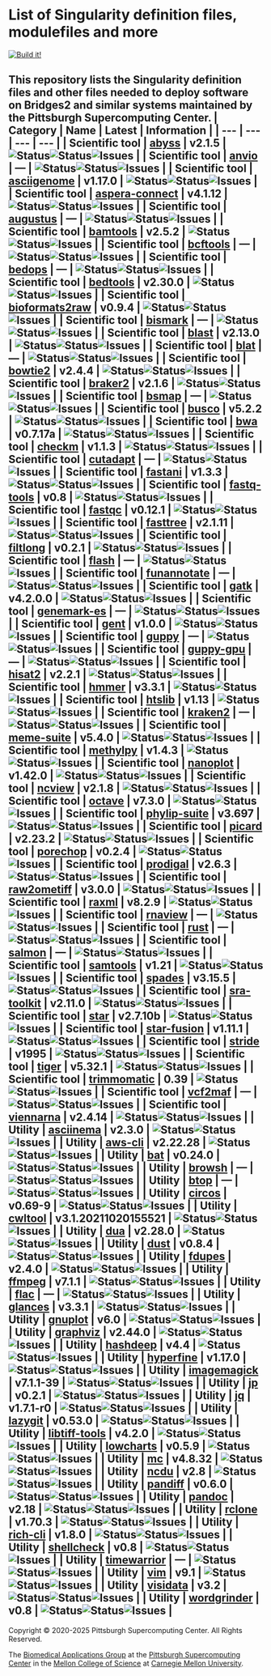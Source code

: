 # List of Singularity definition files, modulefiles and more
[![Build it!](https://github.com/pscedu/singularity/actions/workflows/build.yml/badge.svg)](https://github.com/pscedu/singularity/actions/workflows/build.yml)

This repository lists the Singularity definition files and other files needed to deploy software on Bridges2 and similar systems maintained by the Pittsburgh Supercomputing Center.
| Category | Name | Latest | Information |
| --- | --- | --- | --- |
| Scientific tool | [abyss](https://github.com/pscedu/singularity-abyss) | v2.1.5 | ![Status](https://github.com/pscedu/singularity-abyss/actions/workflows/main.yml/badge.svg)![Status](https://github.com/pscedu/singularity-abyss/actions/workflows/pretty.yml/badge.svg)![Issues](https://img.shields.io/github/issues/pscedu/singularity-abyss) |
| Scientific tool | [anvio](https://github.com/pscedu/singularity-anvio) | — | ![Status](https://github.com/pscedu/singularity-anvio/actions/workflows/main.yml/badge.svg)![Status](https://github.com/pscedu/singularity-anvio/actions/workflows/pretty.yml/badge.svg)![Issues](https://img.shields.io/github/issues/pscedu/singularity-anvio) |
| Scientific tool | [asciigenome](https://github.com/pscedu/singularity-asciigenome) | v1.17.0 | ![Status](https://github.com/pscedu/singularity-asciigenome/actions/workflows/main.yml/badge.svg)![Status](https://github.com/pscedu/singularity-asciigenome/actions/workflows/pretty.yml/badge.svg)![Issues](https://img.shields.io/github/issues/pscedu/singularity-asciigenome) |
| Scientific tool | [aspera-connect](https://github.com/pscedu/singularity-aspera-connect) | v4.1.12 | ![Status](https://github.com/pscedu/singularity-aspera-connect/actions/workflows/main.yml/badge.svg)![Status](https://github.com/pscedu/singularity-aspera-connect/actions/workflows/pretty.yml/badge.svg)![Issues](https://img.shields.io/github/issues/pscedu/singularity-aspera-connect) |
| Scientific tool | [augustus](https://github.com/pscedu/singularity-augustus) | — | ![Status](https://github.com/pscedu/singularity-augustus/actions/workflows/main.yml/badge.svg)![Status](https://github.com/pscedu/singularity-augustus/actions/workflows/pretty.yml/badge.svg)![Issues](https://img.shields.io/github/issues/pscedu/singularity-augustus) |
| Scientific tool | [bamtools](https://github.com/pscedu/singularity-bamtools) | v2.5.2 | ![Status](https://github.com/pscedu/singularity-bamtools/actions/workflows/main.yml/badge.svg)![Status](https://github.com/pscedu/singularity-bamtools/actions/workflows/pretty.yml/badge.svg)![Issues](https://img.shields.io/github/issues/pscedu/singularity-bamtools) |
| Scientific tool | [bcftools](https://github.com/pscedu/singularity-bcftools) | — | ![Status](https://github.com/pscedu/singularity-bcftools/actions/workflows/main.yml/badge.svg)![Status](https://github.com/pscedu/singularity-bcftools/actions/workflows/pretty.yml/badge.svg)![Issues](https://img.shields.io/github/issues/pscedu/singularity-bcftools) |
| Scientific tool | [bedops](https://github.com/pscedu/singularity-bedops) | — | ![Status](https://github.com/pscedu/singularity-bedops/actions/workflows/main.yml/badge.svg)![Status](https://github.com/pscedu/singularity-bedops/actions/workflows/pretty.yml/badge.svg)![Issues](https://img.shields.io/github/issues/pscedu/singularity-bedops) |
| Scientific tool | [bedtools](https://github.com/pscedu/singularity-bedtools) | v2.30.0 | ![Status](https://github.com/pscedu/singularity-bedtools/actions/workflows/main.yml/badge.svg)![Status](https://github.com/pscedu/singularity-bedtools/actions/workflows/pretty.yml/badge.svg)![Issues](https://img.shields.io/github/issues/pscedu/singularity-bedtools) |
| Scientific tool | [bioformats2raw](https://github.com/pscedu/singularity-bioformats2raw) | v0.9.4 | ![Status](https://github.com/pscedu/singularity-bioformats2raw/actions/workflows/main.yml/badge.svg)![Status](https://github.com/pscedu/singularity-bioformats2raw/actions/workflows/pretty.yml/badge.svg)![Issues](https://img.shields.io/github/issues/pscedu/singularity-bioformats2raw) |
| Scientific tool | [bismark](https://github.com/pscedu/singularity-bismark) | — | ![Status](https://github.com/pscedu/singularity-bismark/actions/workflows/main.yml/badge.svg)![Status](https://github.com/pscedu/singularity-bismark/actions/workflows/pretty.yml/badge.svg)![Issues](https://img.shields.io/github/issues/pscedu/singularity-bismark) |
| Scientific tool | [blast](https://github.com/pscedu/singularity-blast) | v2.13.0 | ![Status](https://github.com/pscedu/singularity-blast/actions/workflows/main.yml/badge.svg)![Status](https://github.com/pscedu/singularity-blast/actions/workflows/pretty.yml/badge.svg)![Issues](https://img.shields.io/github/issues/pscedu/singularity-blast) |
| Scientific tool | [blat](https://github.com/pscedu/singularity-blat) | — | ![Status](https://github.com/pscedu/singularity-blat/actions/workflows/main.yml/badge.svg)![Status](https://github.com/pscedu/singularity-blat/actions/workflows/pretty.yml/badge.svg)![Issues](https://img.shields.io/github/issues/pscedu/singularity-blat) |
| Scientific tool | [bowtie2](https://github.com/pscedu/singularity-bowtie2) | v2.4.4 | ![Status](https://github.com/pscedu/singularity-bowtie2/actions/workflows/main.yml/badge.svg)![Status](https://github.com/pscedu/singularity-bowtie2/actions/workflows/pretty.yml/badge.svg)![Issues](https://img.shields.io/github/issues/pscedu/singularity-bowtie2) |
| Scientific tool | [braker2](https://github.com/pscedu/singularity-braker2) | v2.1.6 | ![Status](https://github.com/pscedu/singularity-braker2/actions/workflows/main.yml/badge.svg)![Status](https://github.com/pscedu/singularity-braker2/actions/workflows/pretty.yml/badge.svg)![Issues](https://img.shields.io/github/issues/pscedu/singularity-braker2) |
| Scientific tool | [bsmap](https://github.com/pscedu/singularity-bsmap) | — | ![Status](https://github.com/pscedu/singularity-bsmap/actions/workflows/main.yml/badge.svg)![Status](https://github.com/pscedu/singularity-bsmap/actions/workflows/pretty.yml/badge.svg)![Issues](https://img.shields.io/github/issues/pscedu/singularity-bsmap) |
| Scientific tool | [busco](https://github.com/pscedu/singularity-busco) | v5.2.2 | ![Status](https://github.com/pscedu/singularity-busco/actions/workflows/main.yml/badge.svg)![Status](https://github.com/pscedu/singularity-busco/actions/workflows/pretty.yml/badge.svg)![Issues](https://img.shields.io/github/issues/pscedu/singularity-busco) |
| Scientific tool | [bwa](https://github.com/pscedu/singularity-bwa) | v0.7.17a | ![Status](https://github.com/pscedu/singularity-bwa/actions/workflows/main.yml/badge.svg)![Status](https://github.com/pscedu/singularity-bwa/actions/workflows/pretty.yml/badge.svg)![Issues](https://img.shields.io/github/issues/pscedu/singularity-bwa) |
| Scientific tool | [checkm](https://github.com/pscedu/singularity-checkm) | v1.1.3 | ![Status](https://github.com/pscedu/singularity-checkm/actions/workflows/main.yml/badge.svg)![Status](https://github.com/pscedu/singularity-checkm/actions/workflows/pretty.yml/badge.svg)![Issues](https://img.shields.io/github/issues/pscedu/singularity-checkm) |
| Scientific tool | [cutadapt](https://github.com/pscedu/singularity-cutadapt) | — | ![Status](https://github.com/pscedu/singularity-cutadapt/actions/workflows/main.yml/badge.svg)![Status](https://github.com/pscedu/singularity-cutadapt/actions/workflows/pretty.yml/badge.svg)![Issues](https://img.shields.io/github/issues/pscedu/singularity-cutadapt) |
| Scientific tool | [fastani](https://github.com/pscedu/singularity-fastani) | v1.3.3 | ![Status](https://github.com/pscedu/singularity-fastani/actions/workflows/main.yml/badge.svg)![Status](https://github.com/pscedu/singularity-fastani/actions/workflows/pretty.yml/badge.svg)![Issues](https://img.shields.io/github/issues/pscedu/singularity-fastani) |
| Scientific tool | [fastq-tools](https://github.com/pscedu/singularity-fastq-tools) | v0.8 | ![Status](https://github.com/pscedu/singularity-fastq-tools/actions/workflows/main.yml/badge.svg)![Status](https://github.com/pscedu/singularity-fastq-tools/actions/workflows/pretty.yml/badge.svg)![Issues](https://img.shields.io/github/issues/pscedu/singularity-fastq-tools) |
| Scientific tool | [fastqc](https://github.com/pscedu/singularity-fastqc) | v0.12.1 | ![Status](https://github.com/pscedu/singularity-fastqc/actions/workflows/main.yml/badge.svg)![Status](https://github.com/pscedu/singularity-fastqc/actions/workflows/pretty.yml/badge.svg)![Issues](https://img.shields.io/github/issues/pscedu/singularity-fastqc) |
| Scientific tool | [fasttree](https://github.com/pscedu/singularity-fasttree) | v2.1.11 | ![Status](https://github.com/pscedu/singularity-fasttree/actions/workflows/main.yml/badge.svg)![Status](https://github.com/pscedu/singularity-fasttree/actions/workflows/pretty.yml/badge.svg)![Issues](https://img.shields.io/github/issues/pscedu/singularity-fasttree) |
| Scientific tool | [filtlong](https://github.com/pscedu/singularity-filtlong) | v0.2.1 | ![Status](https://github.com/pscedu/singularity-filtlong/actions/workflows/main.yml/badge.svg)![Status](https://github.com/pscedu/singularity-filtlong/actions/workflows/pretty.yml/badge.svg)![Issues](https://img.shields.io/github/issues/pscedu/singularity-filtlong) |
| Scientific tool | [flash](https://github.com/pscedu/singularity-flash) | — | ![Status](https://github.com/pscedu/singularity-flash/actions/workflows/main.yml/badge.svg)![Status](https://github.com/pscedu/singularity-flash/actions/workflows/pretty.yml/badge.svg)![Issues](https://img.shields.io/github/issues/pscedu/singularity-flash) |
| Scientific tool | [funannotate](https://github.com/pscedu/singularity-funannotate) | — | ![Status](https://github.com/pscedu/singularity-funannotate/actions/workflows/main.yml/badge.svg)![Status](https://github.com/pscedu/singularity-funannotate/actions/workflows/pretty.yml/badge.svg)![Issues](https://img.shields.io/github/issues/pscedu/singularity-funannotate) |
| Scientific tool | [gatk](https://github.com/pscedu/singularity-gatk) | v4.2.0.0 | ![Status](https://github.com/pscedu/singularity-gatk/actions/workflows/main.yml/badge.svg)![Status](https://github.com/pscedu/singularity-gatk/actions/workflows/pretty.yml/badge.svg)![Issues](https://img.shields.io/github/issues/pscedu/singularity-gatk) |
| Scientific tool | [genemark-es](https://github.com/pscedu/singularity-genemark-es) | — | ![Status](https://github.com/pscedu/singularity-genemark-es/actions/workflows/main.yml/badge.svg)![Status](https://github.com/pscedu/singularity-genemark-es/actions/workflows/pretty.yml/badge.svg)![Issues](https://img.shields.io/github/issues/pscedu/singularity-genemark-es) |
| Scientific tool | [gent](https://github.com/pscedu/singularity-gent) | v1.0.0 | ![Status](https://github.com/pscedu/singularity-gent/actions/workflows/main.yml/badge.svg)![Status](https://github.com/pscedu/singularity-gent/actions/workflows/pretty.yml/badge.svg)![Issues](https://img.shields.io/github/issues/pscedu/singularity-gent) |
| Scientific tool | [guppy](https://github.com/pscedu/singularity-guppy) | — | ![Status](https://github.com/pscedu/singularity-guppy/actions/workflows/main.yml/badge.svg)![Status](https://github.com/pscedu/singularity-guppy/actions/workflows/pretty.yml/badge.svg)![Issues](https://img.shields.io/github/issues/pscedu/singularity-guppy) |
| Scientific tool | [guppy-gpu](https://github.com/pscedu/singularity-guppy-gpu) | — | ![Status](https://github.com/pscedu/singularity-guppy-gpu/actions/workflows/main.yml/badge.svg)![Status](https://github.com/pscedu/singularity-guppy-gpu/actions/workflows/pretty.yml/badge.svg)![Issues](https://img.shields.io/github/issues/pscedu/singularity-guppy-gpu) |
| Scientific tool | [hisat2](https://github.com/pscedu/singularity-hisat2) | v2.2.1 | ![Status](https://github.com/pscedu/singularity-hisat2/actions/workflows/main.yml/badge.svg)![Status](https://github.com/pscedu/singularity-hisat2/actions/workflows/pretty.yml/badge.svg)![Issues](https://img.shields.io/github/issues/pscedu/singularity-hisat2) |
| Scientific tool | [hmmer](https://github.com/pscedu/singularity-hmmer) | v3.3.1 | ![Status](https://github.com/pscedu/singularity-hmmer/actions/workflows/main.yml/badge.svg)![Status](https://github.com/pscedu/singularity-hmmer/actions/workflows/pretty.yml/badge.svg)![Issues](https://img.shields.io/github/issues/pscedu/singularity-hmmer) |
| Scientific tool | [htslib](https://github.com/pscedu/singularity-htslib) | v1.13 | ![Status](https://github.com/pscedu/singularity-htslib/actions/workflows/main.yml/badge.svg)![Status](https://github.com/pscedu/singularity-htslib/actions/workflows/pretty.yml/badge.svg)![Issues](https://img.shields.io/github/issues/pscedu/singularity-htslib) |
| Scientific tool | [kraken2](https://github.com/pscedu/singularity-kraken2) | — | ![Status](https://github.com/pscedu/singularity-kraken2/actions/workflows/main.yml/badge.svg)![Status](https://github.com/pscedu/singularity-kraken2/actions/workflows/pretty.yml/badge.svg)![Issues](https://img.shields.io/github/issues/pscedu/singularity-kraken2) |
| Scientific tool | [meme-suite](https://github.com/pscedu/singularity-meme-suite) | v5.4.0 | ![Status](https://github.com/pscedu/singularity-meme-suite/actions/workflows/main.yml/badge.svg)![Status](https://github.com/pscedu/singularity-meme-suite/actions/workflows/pretty.yml/badge.svg)![Issues](https://img.shields.io/github/issues/pscedu/singularity-meme-suite) |
| Scientific tool | [methylpy](https://github.com/pscedu/singularity-methylpy) | v1.4.3 | ![Status](https://github.com/pscedu/singularity-methylpy/actions/workflows/main.yml/badge.svg)![Status](https://github.com/pscedu/singularity-methylpy/actions/workflows/pretty.yml/badge.svg)![Issues](https://img.shields.io/github/issues/pscedu/singularity-methylpy) |
| Scientific tool | [nanoplot](https://github.com/pscedu/singularity-nanoplot) | v1.42.0 | ![Status](https://github.com/pscedu/singularity-nanoplot/actions/workflows/main.yml/badge.svg)![Status](https://github.com/pscedu/singularity-nanoplot/actions/workflows/pretty.yml/badge.svg)![Issues](https://img.shields.io/github/issues/pscedu/singularity-nanoplot) |
| Scientific tool | [ncview](https://github.com/pscedu/singularity-ncview) | v2.1.8 | ![Status](https://github.com/pscedu/singularity-ncview/actions/workflows/main.yml/badge.svg)![Status](https://github.com/pscedu/singularity-ncview/actions/workflows/pretty.yml/badge.svg)![Issues](https://img.shields.io/github/issues/pscedu/singularity-ncview) |
| Scientific tool | [octave](https://github.com/pscedu/singularity-octave) | v7.3.0 | ![Status](https://github.com/pscedu/singularity-octave/actions/workflows/main.yml/badge.svg)![Status](https://github.com/pscedu/singularity-octave/actions/workflows/pretty.yml/badge.svg)![Issues](https://img.shields.io/github/issues/pscedu/singularity-octave) |
| Scientific tool | [phylip-suite](https://github.com/pscedu/singularity-phylip-suite) | v3.697 | ![Status](https://github.com/pscedu/singularity-phylip-suite/actions/workflows/main.yml/badge.svg)![Status](https://github.com/pscedu/singularity-phylip-suite/actions/workflows/pretty.yml/badge.svg)![Issues](https://img.shields.io/github/issues/pscedu/singularity-phylip-suite) |
| Scientific tool | [picard](https://github.com/pscedu/singularity-picard) | v2.23.2 | ![Status](https://github.com/pscedu/singularity-picard/actions/workflows/main.yml/badge.svg)![Status](https://github.com/pscedu/singularity-picard/actions/workflows/pretty.yml/badge.svg)![Issues](https://img.shields.io/github/issues/pscedu/singularity-picard) |
| Scientific tool | [porechop](https://github.com/pscedu/singularity-porechop) | v0.2.4 | ![Status](https://github.com/pscedu/singularity-porechop/actions/workflows/main.yml/badge.svg)![Status](https://github.com/pscedu/singularity-porechop/actions/workflows/pretty.yml/badge.svg)![Issues](https://img.shields.io/github/issues/pscedu/singularity-porechop) |
| Scientific tool | [prodigal](https://github.com/pscedu/singularity-prodigal) | v2.6.3 | ![Status](https://github.com/pscedu/singularity-prodigal/actions/workflows/main.yml/badge.svg)![Status](https://github.com/pscedu/singularity-prodigal/actions/workflows/pretty.yml/badge.svg)![Issues](https://img.shields.io/github/issues/pscedu/singularity-prodigal) |
| Scientific tool | [raw2ometiff](https://github.com/pscedu/singularity-raw2ometiff) | v3.0.0 | ![Status](https://github.com/pscedu/singularity-raw2ometiff/actions/workflows/main.yml/badge.svg)![Status](https://github.com/pscedu/singularity-raw2ometiff/actions/workflows/pretty.yml/badge.svg)![Issues](https://img.shields.io/github/issues/pscedu/singularity-raw2ometiff) |
| Scientific tool | [raxml](https://github.com/pscedu/singularity-raxml) | v8.2.9 | ![Status](https://github.com/pscedu/singularity-raxml/actions/workflows/main.yml/badge.svg)![Status](https://github.com/pscedu/singularity-raxml/actions/workflows/pretty.yml/badge.svg)![Issues](https://img.shields.io/github/issues/pscedu/singularity-raxml) |
| Scientific tool | [rnaview](https://github.com/pscedu/singularity-rnaview) | — | ![Status](https://github.com/pscedu/singularity-rnaview/actions/workflows/main.yml/badge.svg)![Status](https://github.com/pscedu/singularity-rnaview/actions/workflows/pretty.yml/badge.svg)![Issues](https://img.shields.io/github/issues/pscedu/singularity-rnaview) |
| Scientific tool | [rust](https://github.com/pscedu/singularity-rust) | — | ![Status](https://github.com/pscedu/singularity-rust/actions/workflows/main.yml/badge.svg)![Status](https://github.com/pscedu/singularity-rust/actions/workflows/pretty.yml/badge.svg)![Issues](https://img.shields.io/github/issues/pscedu/singularity-rust) |
| Scientific tool | [salmon](https://github.com/pscedu/singularity-salmon) | — | ![Status](https://github.com/pscedu/singularity-salmon/actions/workflows/main.yml/badge.svg)![Status](https://github.com/pscedu/singularity-salmon/actions/workflows/pretty.yml/badge.svg)![Issues](https://img.shields.io/github/issues/pscedu/singularity-salmon) |
| Scientific tool | [samtools](https://github.com/pscedu/singularity-samtools) | v1.21 | ![Status](https://github.com/pscedu/singularity-samtools/actions/workflows/main.yml/badge.svg)![Status](https://github.com/pscedu/singularity-samtools/actions/workflows/pretty.yml/badge.svg)![Issues](https://img.shields.io/github/issues/pscedu/singularity-samtools) |
| Scientific tool | [spades](https://github.com/pscedu/singularity-spades) | v3.15.5 | ![Status](https://github.com/pscedu/singularity-spades/actions/workflows/main.yml/badge.svg)![Status](https://github.com/pscedu/singularity-spades/actions/workflows/pretty.yml/badge.svg)![Issues](https://img.shields.io/github/issues/pscedu/singularity-spades) |
| Scientific tool | [sra-toolkit](https://github.com/pscedu/singularity-sra-toolkit) | v2.11.0 | ![Status](https://github.com/pscedu/singularity-sra-toolkit/actions/workflows/main.yml/badge.svg)![Status](https://github.com/pscedu/singularity-sra-toolkit/actions/workflows/pretty.yml/badge.svg)![Issues](https://img.shields.io/github/issues/pscedu/singularity-sra-toolkit) |
| Scientific tool | [star](https://github.com/pscedu/singularity-star) | v2.7.10b | ![Status](https://github.com/pscedu/singularity-star/actions/workflows/main.yml/badge.svg)![Status](https://github.com/pscedu/singularity-star/actions/workflows/pretty.yml/badge.svg)![Issues](https://img.shields.io/github/issues/pscedu/singularity-star) |
| Scientific tool | [star-fusion](https://github.com/pscedu/singularity-star-fusion) | v1.11.1 | ![Status](https://github.com/pscedu/singularity-star-fusion/actions/workflows/main.yml/badge.svg)![Status](https://github.com/pscedu/singularity-star-fusion/actions/workflows/pretty.yml/badge.svg)![Issues](https://img.shields.io/github/issues/pscedu/singularity-star-fusion) |
| Scientific tool | [stride](https://github.com/pscedu/singularity-stride) | v1995 | ![Status](https://github.com/pscedu/singularity-stride/actions/workflows/main.yml/badge.svg)![Status](https://github.com/pscedu/singularity-stride/actions/workflows/pretty.yml/badge.svg)![Issues](https://img.shields.io/github/issues/pscedu/singularity-stride) |
| Scientific tool | [tiger](https://github.com/pscedu/singularity-tiger) | v5.32.1 | ![Status](https://github.com/pscedu/singularity-tiger/actions/workflows/main.yml/badge.svg)![Status](https://github.com/pscedu/singularity-tiger/actions/workflows/pretty.yml/badge.svg)![Issues](https://img.shields.io/github/issues/pscedu/singularity-tiger) |
| Scientific tool | [trimmomatic](https://github.com/pscedu/singularity-trimmomatic) | 0.39 | ![Status](https://github.com/pscedu/singularity-trimmomatic/actions/workflows/main.yml/badge.svg)![Status](https://github.com/pscedu/singularity-trimmomatic/actions/workflows/pretty.yml/badge.svg)![Issues](https://img.shields.io/github/issues/pscedu/singularity-trimmomatic) |
| Scientific tool | [vcf2maf](https://github.com/pscedu/singularity-vcf2maf) | — | ![Status](https://github.com/pscedu/singularity-vcf2maf/actions/workflows/main.yml/badge.svg)![Status](https://github.com/pscedu/singularity-vcf2maf/actions/workflows/pretty.yml/badge.svg)![Issues](https://img.shields.io/github/issues/pscedu/singularity-vcf2maf) |
| Scientific tool | [viennarna](https://github.com/pscedu/singularity-viennarna) | v2.4.14 | ![Status](https://github.com/pscedu/singularity-viennarna/actions/workflows/main.yml/badge.svg)![Status](https://github.com/pscedu/singularity-viennarna/actions/workflows/pretty.yml/badge.svg)![Issues](https://img.shields.io/github/issues/pscedu/singularity-viennarna) |
| Utility | [asciinema](https://github.com/pscedu/singularity-asciinema) | v2.3.0 | ![Status](https://github.com/pscedu/singularity-asciinema/actions/workflows/main.yml/badge.svg)![Status](https://github.com/pscedu/singularity-asciinema/actions/workflows/pretty.yml/badge.svg)![Issues](https://img.shields.io/github/issues/pscedu/singularity-asciinema) |
| Utility | [aws-cli](https://github.com/pscedu/singularity-aws-cli) | v2.22.28 | ![Status](https://github.com/pscedu/singularity-aws-cli/actions/workflows/main.yml/badge.svg)![Status](https://github.com/pscedu/singularity-aws-cli/actions/workflows/pretty.yml/badge.svg)![Issues](https://img.shields.io/github/issues/pscedu/singularity-aws-cli) |
| Utility | [bat](https://github.com/pscedu/singularity-bat) | v0.24.0 | ![Status](https://github.com/pscedu/singularity-bat/actions/workflows/main.yml/badge.svg)![Status](https://github.com/pscedu/singularity-bat/actions/workflows/pretty.yml/badge.svg)![Issues](https://img.shields.io/github/issues/pscedu/singularity-bat) |
| Utility | [browsh](https://github.com/pscedu/singularity-browsh) | — | ![Status](https://github.com/pscedu/singularity-browsh/actions/workflows/main.yml/badge.svg)![Status](https://github.com/pscedu/singularity-browsh/actions/workflows/pretty.yml/badge.svg)![Issues](https://img.shields.io/github/issues/pscedu/singularity-browsh) |
| Utility | [btop](https://github.com/pscedu/singularity-btop) | — | ![Status](https://github.com/pscedu/singularity-btop/actions/workflows/main.yml/badge.svg)![Status](https://github.com/pscedu/singularity-btop/actions/workflows/pretty.yml/badge.svg)![Issues](https://img.shields.io/github/issues/pscedu/singularity-btop) |
| Utility | [circos](https://github.com/pscedu/singularity-circos) | v0.69-9 | ![Status](https://github.com/pscedu/singularity-circos/actions/workflows/main.yml/badge.svg)![Status](https://github.com/pscedu/singularity-circos/actions/workflows/pretty.yml/badge.svg)![Issues](https://img.shields.io/github/issues/pscedu/singularity-circos) |
| Utility | [cwltool](https://github.com/pscedu/singularity-cwltool) | v3.1.20211020155521 | ![Status](https://github.com/pscedu/singularity-cwltool/actions/workflows/main.yml/badge.svg)![Status](https://github.com/pscedu/singularity-cwltool/actions/workflows/pretty.yml/badge.svg)![Issues](https://img.shields.io/github/issues/pscedu/singularity-cwltool) |
| Utility | [dua](https://github.com/pscedu/singularity-dua) | v2.28.0 | ![Status](https://github.com/pscedu/singularity-dua/actions/workflows/main.yml/badge.svg)![Status](https://github.com/pscedu/singularity-dua/actions/workflows/pretty.yml/badge.svg)![Issues](https://img.shields.io/github/issues/pscedu/singularity-dua) |
| Utility | [dust](https://github.com/pscedu/singularity-dust) | v0.8.4 | ![Status](https://github.com/pscedu/singularity-dust/actions/workflows/main.yml/badge.svg)![Status](https://github.com/pscedu/singularity-dust/actions/workflows/pretty.yml/badge.svg)![Issues](https://img.shields.io/github/issues/pscedu/singularity-dust) |
| Utility | [fdupes](https://github.com/pscedu/singularity-fdupes) | v2.4.0 | ![Status](https://github.com/pscedu/singularity-fdupes/actions/workflows/main.yml/badge.svg)![Status](https://github.com/pscedu/singularity-fdupes/actions/workflows/pretty.yml/badge.svg)![Issues](https://img.shields.io/github/issues/pscedu/singularity-fdupes) |
| Utility | [ffmpeg](https://github.com/pscedu/singularity-ffmpeg) | v7.1.1 | ![Status](https://github.com/pscedu/singularity-ffmpeg/actions/workflows/main.yml/badge.svg)![Status](https://github.com/pscedu/singularity-ffmpeg/actions/workflows/pretty.yml/badge.svg)![Issues](https://img.shields.io/github/issues/pscedu/singularity-ffmpeg) |
| Utility | [flac](https://github.com/pscedu/singularity-flac) | — | ![Status](https://github.com/pscedu/singularity-flac/actions/workflows/main.yml/badge.svg)![Status](https://github.com/pscedu/singularity-flac/actions/workflows/pretty.yml/badge.svg)![Issues](https://img.shields.io/github/issues/pscedu/singularity-flac) |
| Utility | [glances](https://github.com/pscedu/singularity-glances) | v3.3.1 | ![Status](https://github.com/pscedu/singularity-glances/actions/workflows/main.yml/badge.svg)![Status](https://github.com/pscedu/singularity-glances/actions/workflows/pretty.yml/badge.svg)![Issues](https://img.shields.io/github/issues/pscedu/singularity-glances) |
| Utility | [gnuplot](https://github.com/pscedu/singularity-gnuplot) | v6.0 | ![Status](https://github.com/pscedu/singularity-gnuplot/actions/workflows/main.yml/badge.svg)![Status](https://github.com/pscedu/singularity-gnuplot/actions/workflows/pretty.yml/badge.svg)![Issues](https://img.shields.io/github/issues/pscedu/singularity-gnuplot) |
| Utility | [graphviz](https://github.com/pscedu/singularity-graphviz) | v2.44.0 | ![Status](https://github.com/pscedu/singularity-graphviz/actions/workflows/main.yml/badge.svg)![Status](https://github.com/pscedu/singularity-graphviz/actions/workflows/pretty.yml/badge.svg)![Issues](https://img.shields.io/github/issues/pscedu/singularity-graphviz) |
| Utility | [hashdeep](https://github.com/pscedu/singularity-hashdeep) | v4.4 | ![Status](https://github.com/pscedu/singularity-hashdeep/actions/workflows/main.yml/badge.svg)![Status](https://github.com/pscedu/singularity-hashdeep/actions/workflows/pretty.yml/badge.svg)![Issues](https://img.shields.io/github/issues/pscedu/singularity-hashdeep) |
| Utility | [hyperfine](https://github.com/pscedu/singularity-hyperfine) | v1.17.0 | ![Status](https://github.com/pscedu/singularity-hyperfine/actions/workflows/main.yml/badge.svg)![Status](https://github.com/pscedu/singularity-hyperfine/actions/workflows/pretty.yml/badge.svg)![Issues](https://img.shields.io/github/issues/pscedu/singularity-hyperfine) |
| Utility | [imagemagick](https://github.com/pscedu/singularity-imagemagick) | v7.1.1-39 | ![Status](https://github.com/pscedu/singularity-imagemagick/actions/workflows/main.yml/badge.svg)![Status](https://github.com/pscedu/singularity-imagemagick/actions/workflows/pretty.yml/badge.svg)![Issues](https://img.shields.io/github/issues/pscedu/singularity-imagemagick) |
| Utility | [jp](https://github.com/pscedu/singularity-jp) | v0.2.1 | ![Status](https://github.com/pscedu/singularity-jp/actions/workflows/main.yml/badge.svg)![Status](https://github.com/pscedu/singularity-jp/actions/workflows/pretty.yml/badge.svg)![Issues](https://img.shields.io/github/issues/pscedu/singularity-jp) |
| Utility | [jq](https://github.com/pscedu/singularity-jq) | v1.7.1-r0 | ![Status](https://github.com/pscedu/singularity-jq/actions/workflows/main.yml/badge.svg)![Status](https://github.com/pscedu/singularity-jq/actions/workflows/pretty.yml/badge.svg)![Issues](https://img.shields.io/github/issues/pscedu/singularity-jq) |
| Utility | [lazygit](https://github.com/pscedu/singularity-lazygit) | v0.53.0 | ![Status](https://github.com/pscedu/singularity-lazygit/actions/workflows/main.yml/badge.svg)![Status](https://github.com/pscedu/singularity-lazygit/actions/workflows/pretty.yml/badge.svg)![Issues](https://img.shields.io/github/issues/pscedu/singularity-lazygit) |
| Utility | [libtiff-tools](https://github.com/pscedu/singularity-libtiff-tools) | v4.2.0 | ![Status](https://github.com/pscedu/singularity-libtiff-tools/actions/workflows/main.yml/badge.svg)![Status](https://github.com/pscedu/singularity-libtiff-tools/actions/workflows/pretty.yml/badge.svg)![Issues](https://img.shields.io/github/issues/pscedu/singularity-libtiff-tools) |
| Utility | [lowcharts](https://github.com/pscedu/singularity-lowcharts) | v0.5.9 | ![Status](https://github.com/pscedu/singularity-lowcharts/actions/workflows/main.yml/badge.svg)![Status](https://github.com/pscedu/singularity-lowcharts/actions/workflows/pretty.yml/badge.svg)![Issues](https://img.shields.io/github/issues/pscedu/singularity-lowcharts) |
| Utility | [mc](https://github.com/pscedu/singularity-mc) | v4.8.32 | ![Status](https://github.com/pscedu/singularity-mc/actions/workflows/main.yml/badge.svg)![Status](https://github.com/pscedu/singularity-mc/actions/workflows/pretty.yml/badge.svg)![Issues](https://img.shields.io/github/issues/pscedu/singularity-mc) |
| Utility | [ncdu](https://github.com/pscedu/singularity-ncdu) | v2.8 | ![Status](https://github.com/pscedu/singularity-ncdu/actions/workflows/main.yml/badge.svg)![Status](https://github.com/pscedu/singularity-ncdu/actions/workflows/pretty.yml/badge.svg)![Issues](https://img.shields.io/github/issues/pscedu/singularity-ncdu) |
| Utility | [pandiff](https://github.com/pscedu/singularity-pandiff) | v0.6.0 | ![Status](https://github.com/pscedu/singularity-pandiff/actions/workflows/main.yml/badge.svg)![Status](https://github.com/pscedu/singularity-pandiff/actions/workflows/pretty.yml/badge.svg)![Issues](https://img.shields.io/github/issues/pscedu/singularity-pandiff) |
| Utility | [pandoc](https://github.com/pscedu/singularity-pandoc) | v2.18 | ![Status](https://github.com/pscedu/singularity-pandoc/actions/workflows/main.yml/badge.svg)![Status](https://github.com/pscedu/singularity-pandoc/actions/workflows/pretty.yml/badge.svg)![Issues](https://img.shields.io/github/issues/pscedu/singularity-pandoc) |
| Utility | [rclone](https://github.com/pscedu/singularity-rclone) | v1.70.3 | ![Status](https://github.com/pscedu/singularity-rclone/actions/workflows/main.yml/badge.svg)![Status](https://github.com/pscedu/singularity-rclone/actions/workflows/pretty.yml/badge.svg)![Issues](https://img.shields.io/github/issues/pscedu/singularity-rclone) |
| Utility | [rich-cli](https://github.com/pscedu/singularity-rich-cli) | v1.8.0 | ![Status](https://github.com/pscedu/singularity-rich-cli/actions/workflows/main.yml/badge.svg)![Status](https://github.com/pscedu/singularity-rich-cli/actions/workflows/pretty.yml/badge.svg)![Issues](https://img.shields.io/github/issues/pscedu/singularity-rich-cli) |
| Utility | [shellcheck](https://github.com/pscedu/singularity-shellcheck) | v0.8 | ![Status](https://github.com/pscedu/singularity-shellcheck/actions/workflows/main.yml/badge.svg)![Status](https://github.com/pscedu/singularity-shellcheck/actions/workflows/pretty.yml/badge.svg)![Issues](https://img.shields.io/github/issues/pscedu/singularity-shellcheck) |
| Utility | [timewarrior](https://github.com/pscedu/singularity-timewarrior) | — | ![Status](https://github.com/pscedu/singularity-timewarrior/actions/workflows/main.yml/badge.svg)![Status](https://github.com/pscedu/singularity-timewarrior/actions/workflows/pretty.yml/badge.svg)![Issues](https://img.shields.io/github/issues/pscedu/singularity-timewarrior) |
| Utility | [vim](https://github.com/pscedu/singularity-vim) | v9.1 | ![Status](https://github.com/pscedu/singularity-vim/actions/workflows/main.yml/badge.svg)![Status](https://github.com/pscedu/singularity-vim/actions/workflows/pretty.yml/badge.svg)![Issues](https://img.shields.io/github/issues/pscedu/singularity-vim) |
| Utility | [visidata](https://github.com/pscedu/singularity-visidata) | v3.2 | ![Status](https://github.com/pscedu/singularity-visidata/actions/workflows/main.yml/badge.svg)![Status](https://github.com/pscedu/singularity-visidata/actions/workflows/pretty.yml/badge.svg)![Issues](https://img.shields.io/github/issues/pscedu/singularity-visidata) |
| Utility | [wordgrinder](https://github.com/pscedu/singularity-wordgrinder) | v0.8 | ![Status](https://github.com/pscedu/singularity-wordgrinder/actions/workflows/main.yml/badge.svg)![Status](https://github.com/pscedu/singularity-wordgrinder/actions/workflows/pretty.yml/badge.svg)![Issues](https://img.shields.io/github/issues/pscedu/singularity-wordgrinder) |
---
Copyright © 2020-2025 Pittsburgh Supercomputing Center. All Rights Reserved.

The [Biomedical Applications Group](https://www.psc.edu/biomedical-applications/) at the [Pittsburgh Supercomputing Center](https://www.psc.edu) in the [Mellon College of Science](https://www.cmu.edu/mcs/) at [Carnegie Mellon University](https://www.cmu.edu).
